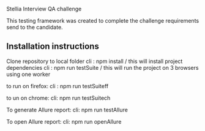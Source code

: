 Stellia Interview QA challenge

This testing framework was created to complete the challenge requirements send to the candidate.

## Installation instructions

Clone repository to local folder
cli : npm install / this will install project dependencies
cli : npm run testSuite / this will run the project on 3 browsers using one worker

to run on firefox:
cli : npm run testSuiteff

to un on chrome:
cli: npm run testSuitech

To generate Allure report:
cli: npm run testAllure

To open Allure report:
cli: npm run openAllure
